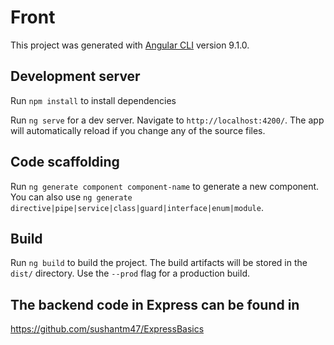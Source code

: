 
# Front

This project was generated with [Angular CLI](https://github.com/angular/angular-cli) version 9.1.0.

## Development server

Run `npm install` to install dependencies

Run `ng serve` for a dev server. Navigate to `http://localhost:4200/`. The app will automatically reload if you change any of the source files.

## Code scaffolding

Run `ng generate component component-name` to generate a new component. You can also use `ng generate directive|pipe|service|class|guard|interface|enum|module`.

## Build

Run `ng build` to build the project. The build artifacts will be stored in the `dist/` directory. Use the `--prod` flag for a production build.

## The backend code in Express can be found in  
https://github.com/sushantm47/ExpressBasics
